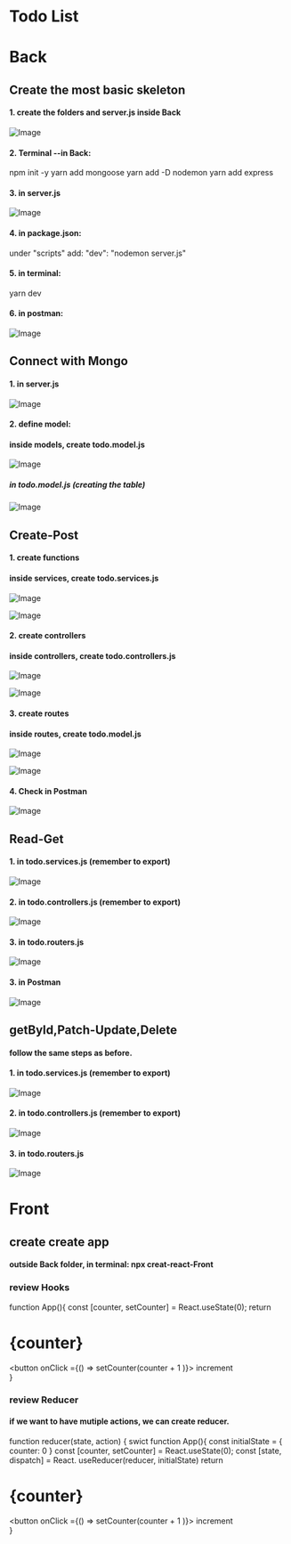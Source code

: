 # Todo List

# Back

## Create the most basic skeleton

#### 1. create the folders and server.js inside Back
   ![Image](https://github.com/miaypc/Notes/blob/master/images/backend-one.png)

#### 2. Terminal --in Back: 
   npm init -y
   yarn add mongoose
   yarn add -D nodemon
   yarn add express
   
#### 3. in server.js
   ![Image](https://github.com/miaypc/Notes/blob/master/images/backend-two.png)

#### 4. in package.json:
   under "scripts" add:
  "dev": "nodemon server.js"

#### 5. in terminal:
   yarn dev
   
 #### 6. in postman:
   ![Image](https://github.com/miaypc/Notes/blob/master/images/backend-three.png)

## Connect with Mongo

#### 1. in server.js
   ![Image](https://github.com/miaypc/Notes/blob/master/images/backend-four.png)

#### 2. define model:
   #### inside models, create todo.model.js
   ![Image](https://github.com/miaypc/Notes/blob/master/images/backend-five.png)
   
  ##### in todo.model.js (creating the table)
   ![Image](https://github.com/miaypc/Notes/blob/master/images/backend-six.png)
   
## Create-Post
   
#### 1. create functions
   #### inside services, create todo.services.js
   ![Image](https://github.com/miaypc/Notes/blob/master/images/backend-8.png)
   
   ![Image](https://github.com/miaypc/Notes/blob/master/images/backend-9.png)
   
#### 2. create controllers
   #### inside controllers, create todo.controllers.js
   ![Image](https://github.com/miaypc/Notes/blob/master/images/backend-10.png)
   
   ![Image](https://github.com/miaypc/Notes/blob/master/images/backend-11.png)
   
#### 3. create routes
   #### inside routes, create todo.model.js
   ![Image](https://github.com/miaypc/Notes/blob/master/images/backend-7.png)
   
   ![Image](https://github.com/miaypc/Notes/blob/master/images/backend-12.png)
   
#### 4. Check in Postman
   ![Image](https://github.com/miaypc/Notes/blob/master/images/backend-13.png)

## Read-Get

#### 1. in todo.services.js (remember to export)
![Image](https://github.com/miaypc/Notes/blob/master/images/backend-14.png)

#### 2. in todo.controllers.js (remember to export)
![Image](https://github.com/miaypc/Notes/blob/master/images/backend-15.png)

#### 3. in todo.routers.js
![Image](https://github.com/miaypc/Notes/blob/master/images/backend-16.png)

#### 3. in Postman
![Image](https://github.com/miaypc/Notes/blob/master/images/backend-17.png)

## getById,Patch-Update,Delete
   #### follow the same steps as before.
   
 
#### 1. in todo.services.js (remember to export)
![Image](https://github.com/miaypc/Notes/blob/master/images/backend-18.png)

#### 2. in todo.controllers.js (remember to export)
![Image](https://github.com/miaypc/Notes/blob/master/images/backend-19.png)

#### 3. in todo.routers.js
![Image](https://github.com/miaypc/Notes/blob/master/images/backend-20.png)


# Front

## create create app

#### outside Back folder, in terminal: npx creat-react-Front

### review Hooks
function App(){
	const [counter, setCounter] = React.useState(0);
	return
		<div>
			<h1>{counter}</h1>
			<button onClick ={() => setCounter(counter + 1 )}> increment </button>
		</div>
}

### review Reducer
#### if we want to have mutiple actions, we can create reducer.

function reducer(state, action) {
swict
function App(){
   const initialState = {
   counter: 0
   }
   const [counter, setCounter] = React.useState(0);
   const [state, dispatch] = React. useReducer(reducer, initialState)
   return
      <div>
         <h1>{counter}</h1>
         <button onClick ={() => setCounter(counter + 1 )}> increment </button>
      </div>
}

